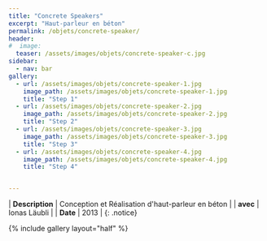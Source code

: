 ```yaml
---
title: "Concrete Speakers"
excerpt: "Haut-parleur en béton"
permalink: /objets/concrete-speaker/
header:
#  image:
  teaser: /assets/images/objets/concrete-speaker-c.jpg
sidebar:
  - nav: bar
gallery:
  - url: /assets/images/objets/concrete-speaker-1.jpg
    image_path: /assets/images/objets/concrete-speaker-1.jpg
    title: "Step 1"
  - url: /assets/images/objets/concrete-speaker-2.jpg
    image_path: /assets/images/objets/concrete-speaker-2.jpg
    title: "Step 2"
  - url: /assets/images/objets/concrete-speaker-3.jpg
    image_path: /assets/images/objets/concrete-speaker-3.jpg
    title: "Step 3"
  - url: /assets/images/objets/concrete-speaker-4.jpg
    image_path: /assets/images/objets/concrete-speaker-4.jpg
    title: "Step 4"


---
```


| **Description** | Conception et Réalisation d'haut-parleur en béton |
| **avec** | Ionas Läubli |
| **Date** | 2013 |
{: .notice}

{% include gallery layout="half" %}
